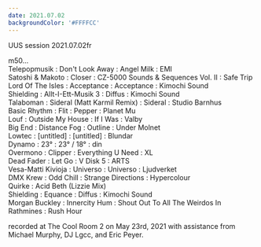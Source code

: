 ```yaml
---
date: 2021.07.02
backgroundColor: '#FFFFCC'
---
```


UUS session 2021.07.02fr  

m50...  
Telepopmusik : Don't Look Away : Angel Milk : EMI  
Satoshi & Makoto : Closer : CZ-5000 Sounds & Sequences Vol. II : Safe Trip  
Lord Of The Isles : Acceptance : Acceptance : Kimochi Sound  
Shielding : Allt-I-Ett-Musik 3 : Diffus : Kimochi Sound  
Talaboman : Sideral (Matt Karmil Remix) : Sideral : Studio Barnhus  
Basic Rhythm : Flit : Pepper : Planet Mu  
Louf : Outside My House : If I Was : Valby  
Big End : Distance Fog : Outline : Under Molnet  
Lowtec : \[untitled\] : \[untitled\] : Blundar  
Dynamo : 23° : 23° / 18° : din  
Overmono : Clipper : Everything U Need : XL  
Dead Fader : Let Go : V Disk 5 : ARTS  
Vesa-Matti Kivioja : Universo : Universo : Ljudverket  
DMX Krew : Odd Chill : Strange Directions : Hypercolour  
Quirke : Acid Beth (Lizzie Mix)  
Shielding : Equance : Diffus : Kimochi Sound  
Morgan Buckley : Innercity Hum : Shout Out To All The Weirdos In Rathmines : Rush Hour  

recorded at The Cool Room 2 on May 23rd, 2021 with assistance from Michael Murphy, DJ Lgcc, and Eric Peyer.